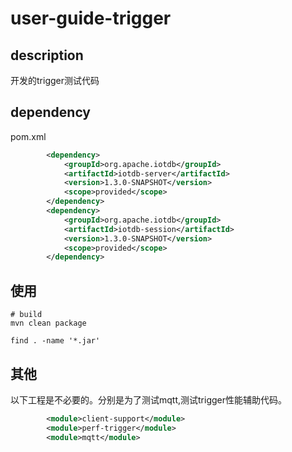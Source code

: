 # user-guide-trigger

## description
开发的trigger测试代码

## dependency
pom.xml
```xml
        <dependency>
            <groupId>org.apache.iotdb</groupId>
            <artifactId>iotdb-server</artifactId>
            <version>1.3.0-SNAPSHOT</version>
            <scope>provided</scope>
        </dependency>
        <dependency>
            <groupId>org.apache.iotdb</groupId>
            <artifactId>iotdb-session</artifactId>
            <version>1.3.0-SNAPSHOT</version>
            <scope>provided</scope>
        </dependency>

```

## 使用
```shell
# build
mvn clean package

find . -name '*.jar'

```

## 其他
以下工程是不必要的。分别是为了测试mqtt,测试trigger性能辅助代码。
```xml
        <module>client-support</module>
        <module>perf-trigger</module>
        <module>mqtt</module>
```
